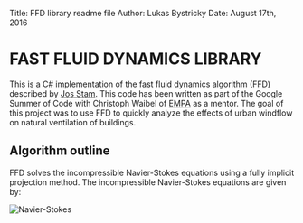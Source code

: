 Title: FFD library readme file
Author: Lukas Bystricky
Date: August 17th, 2016

# FAST FLUID DYNAMICS LIBRARY

This is a C# implementation of the fast fluid dynamics algorithm (FFD) described by [Jos Stam](http://www.dgp.toronto.edu/people/stam/reality/Research/pdf/ns.pdf). This code has been written as part of the Google Summer of Code with Christoph Waibel of [EMPA](https://www.empa.ch/web/empa/) as a mentor. The goal of this project was to use FFD to quickly analyze the effects of urban windflow on natural ventilation of buildings. 

## Algorithm outline

FFD solves the incompressible Navier-Stokes equations using a fully implicit projection method. The incompressible Navier-Stokes equations are given by:

![Navier-Stokes](/img/naver-stokes.png)